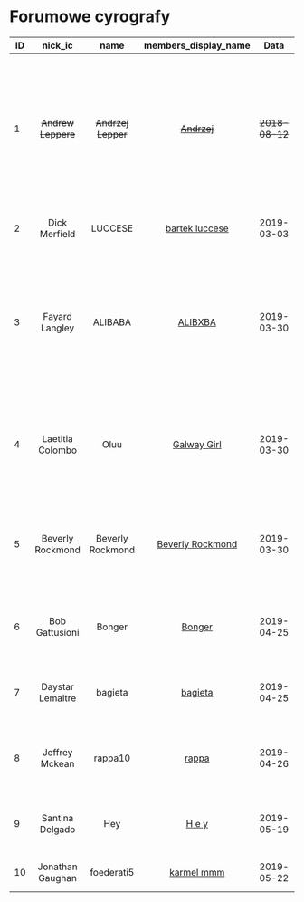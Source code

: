 # Forumowe cyrografy

| ID | nick_ic | name | members_display_name | Data | Poręczyciel | Poręczenie | Obowiązki |
|----|:-------:|:----:|:--------------------:|:----:|:-----------:|:----------:|:----------|
| 1 | ~~Andrew Leppere~~ | ~~Andrzej Lepper~~ | ~~[Andrzej](https://mrucznik-rp.pl/user/287-andrzej/)~~ | ~~2018-08-12~~ | ~~Mia Montoya ([mija](https://mrucznik-rp.pl/user/2750-mija/))~~ | ~~[IMG](https://i.imgur.com/X31UjHq.png) - [PW](https://mrucznik-rp.pl/index.php?app=members&module=messaging&section=view&do=showConversation&topicID=157486)~~ | ~~prowadzenie stacji radiowej, tworzenie zestawień przebojów, kontynuacja gazety "Śledź", tworzenie artykułów politycznych, okazjonalne tworzenie filmików~~ |
| 2 | Dick Merfield | LUCCESE | [bartek luccese](https://mrucznik-rp.pl/user/347-bartek-luccese/) | 2019-03-03 | ZATRUTY ([ZATRUTY](https://mrucznik-rp.pl/user/15589-zatruty/)) | [IMG](https://i.imgur.com/3D0VBYM.png) - [PW](https://mrucznik-rp.pl/index.php?app=members&module=messaging&section=view&do=showConversation&topicID=173878&st=0#msg901420) | kreowanie rozgrywki oraz tworzenie organizacji |
| 3 | Fayard Langley | ALIBABA | [ALIBXBA](https://mrucznik-rp.pl/user/234-alibxba/) | 2019-03-30 | JJean ([JJean](https://mrucznik-rp.pl/user/911-jjean/)) | [IMG](https://imgur.com/a/KIj9hou) - [PW](https://mrucznik-rp.pl/index.php?app=members&module=messaging&section=view&do=showConversation&topicID=175779&st=0#msg910238) | tworzenie rozgrywki organizacjom przestępczym oraz porządkowym, dokumentowanie swojej działaności w postaci zdjęć z rozgrywki w tematach do tego przeznaczonych |
| 4 | Laetitia Colombo | Oluu | [Galway Girl](https://mrucznik-rp.pl/user/10380-galway-girl/) | 2019-03-30 | MAciej123 ([mckk](https://mrucznik-rp.pl/user/1726-mckk/)) | [IMG](https://imgur.com/a/I4fy36T) - [PW](https://mrucznik-rp.pl/index.php?app=members&module=messaging&section=view&do=showConversation&topicID=175778&st=0#msg910257) | organizacja wydarzeń na serwerze, prowadzenie różnego rodzaju turniejów, utworzenie własnej partii oraz jej rozwój |
| 5 | Beverly Rockmond | Beverly Rockmond | [Beverly Rockmond](https://mrucznik-rp.pl/user/14628-beverly-rockmond/) | 2019-03-30 | KobaltowyEryk ([KobaltowyEryk](https://mrucznik-rp.pl/user/301-kobaltowyeryk/)) | [IMG](https://imgur.com/a/ME0HWSA) - [PW](https://mrucznik-rp.pl/index.php?app=members&module=messaging&section=view&do=showConversation&topicID=175776&st=0#msg910301) | prowadzenie biografii postaci, praca w wydziale kryminalistycznym oraz jego rozwój, aktywne dokumentowanie działaności frakcji
| 6 | Bob Gattusioni | Bonger | [Bonger](https://mrucznik-rp.pl/user/453-bonger/) | 2019-04-25 | Marcepan Marks ([Marcepan Marks](https://mrucznik-rp.pl/user/2092-marcepan-marks/)) | [IMG](https://mrucznik-rp.pl/user/2092-marcepan-marks/) - [PW](https://mrucznik-rp.pl/user/2092-marcepan-marks/) | ścisła współpraca z komisją organizacyjną na rzecz rozowju półświatka przestępczego
| 7 | Daystar Lemaitre | bagieta | [bagieta](https://mrucznik-rp.pl/user/769-bagieta/) | 2019-04-25 | Marcepan Marks ([Marcepan Marks](https://mrucznik-rp.pl/user/2092-marcepan-marks/)) | [IMG](https://mrucznik-rp.pl/user/2092-marcepan-marks/) - [PW](https://mrucznik-rp.pl/user/2092-marcepan-marks/) | rozwój organizacji przestępczych pod czujnym okiem komisji organizacyjnej
| 8 | Jeffrey Mckean | rappa10 | [rappa](https://mrucznik-rp.pl/user/769-bagieta/) | 2019-04-26 | lessi1926 ([lil wojtuś](https://mrucznik-rp.pl/user/12674-lil-wojtu%C5%9B/)) | [IMG](https://i.imgur.com/DENdQet.png) - [PW](https://mrucznik-rp.pl/index.php?app=members&module=messaging&section=view&do=showConversation&topicID=177413&st=0#msg917034) | rozwój serwera poprzez aktywne dodawanie kontentu w działach organizacji | 
| 9 | Santina Delgado | Hey | [H e y](https://mrucznik-rp.pl/user/4336-h-e-y/) | 2019-05-19 | young nigga ([plazowicz](https://mrucznik-rp.pl/user/7600-plazowicz/)) | [IMG](https://i.imgur.com/Yw2azzM.png) - [PW](https://mrucznik-rp.pl/index.php?app=members&module=messaging&section=view&do=showConversation&topicID=177705&st=0#msg918687) | współpraca z Komisją ds. Ulepszeń przy tworzeniu interiorów | 
| 10 | Jonathan Gaughan | foederati5 | [karmel mmm](https://mrucznik-rp.pl/user/2428-kotgio/) | 2019-05-22 | skTom ([skTom](https://mrucznik-rp.pl/user/41-sktom/)) | [IMG](https://i.imgur.com/Cvfdj5w.png) - [PW](https://mrucznik-rp.pl/index.php?app=members&module=messaging&section=view&do=showConversation&topicID=178249&st=0#msg921566) | prowadzenie oraz rozwój małych projektów IC | 
